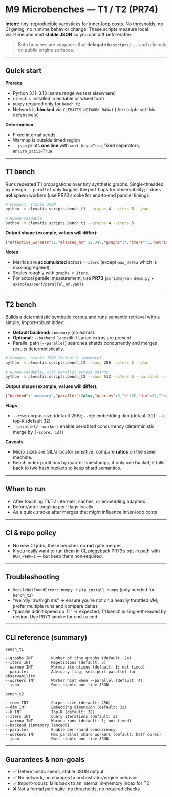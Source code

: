 

# M9 Microbenches — T1 / T2 (PR74)

**Intent:** tiny, reproducible yardsticks for inner‑loop costs. No thresholds, no CI gating, no runtime behavior change. These scripts measure local wall‑time and emit **stable JSON** so you can diff before/after.

> Both benches are wrappers that **delegate to `scripts/...`** and rely only on public engine surfaces.

---

## Quick start

**Prereqs**
- Python 3.11–3.13 (same range we test elsewhere)
- `clematis` installed in editable or wheel form
- `numpy` required only for `bench_t2`
- Network is **blocked** via `CLEMATIS_NETWORK_BAN=1` (the scripts set this defensively)

**Determinism**
- Fixed internal seeds
- Warmup is outside timed region
- `--json` prints **one line** with `sort_keys=True`, fixed separators, `ensure_ascii=True`

---

## T1 bench

Runs repeated T1 propagations over tiny synthetic graphs. Single‑threaded by design. `--parallel` only toggles the perf flags for observability; it does **not** spawn workers (use PR73 smoke for end‑to‑end parallel timing).

```bash
# Compact, stable JSON
python -m clematis.scripts.bench_t1 --graphs 4 --iters 3 --json

# Human‑readable
python -m clematis.scripts.bench_t1 --graphs 4 --iters 3
```

**Output shape (example, values will differ):**
```json
{"effective_workers":1,"elapsed_ms":12.345,"graphs":4,"iters":3,"metrics":{"cache_hits":0,"cache_misses":0,"graphs_touched":4,"iters":12,"layer_cap_hits":0,"max_delta":0.0,"node_budget_hits":0,"pops":24,"propagations":12,"radius_cap_hits":0},"parallel":false,"task_count":4,"workers":1}
```

**Notes**
- Metrics are **accumulated** across `--iters` (except `max_delta` which is max‑aggregated).
- Scales roughly with `graphs × iters`.
- For actual parallel measurement, use **PR73** (`scripts/run_demo.py` + `examples/perf/parallel_on.yaml`).

---

## T2 bench

Builds a deterministic synthetic corpus and runs semantic retrieval with a simple, import‑robust index:
- **Default backend:** `inmemory` (no extras)
- **Optional:** `--backend lancedb` if Lance extras are present
- Parallel path (`--parallel`) searches shards concurrently and merges results deterministically.

```bash
# Compact, stable JSON (default: inmemory)
python -m clematis.scripts.bench_t2 --rows 256 --iters 3 --json

# Human‑readable, with parallel across shards
python -m clematis.scripts.bench_t2 --rows 512 --iters 5 --parallel --workers 3
```

**Output shape (example, values will differ):**
```json
{"backend":"inmemory","parallel":false,"queries":3,"k":32,"dim":32,"rows":256,"shards":2,"workers":4,"effective_workers":1,"elapsed_ms":34.210,"metrics":{"total_k_returned":96,"avg_returned_per_query":32.0,"t2_task_count":0,"t2_parallel_workers":0,"t2_partition_count":0}}
```

**Flags**
- `--rows` corpus size (default 256); `--dim` embedding dim (default 32); `--k` top‑K (default 32)
- `--parallel/--workers` enable per‑shard concurrency (deterministic merge by `(-score, id)`)

**Caveats**
- Micro sizes are GIL/allocator sensitive; compare **ratios** on the same machine.
- Bench index partitions by quarter timestamps; if only one bucket, it falls back to two hash buckets to keep shard semantics.

---

## When to run

- After touching T1/T2 internals, caches, or embedding adapters
- Before/after toggling perf flags locally
- As a quick smoke after merges that might influence inner‑loop costs

---

## CI & repo policy

- No new CI jobs; these benches do **not** gate merges.
- If you really want to run them in CI, piggyback PR73’s opt‑in path with `RUN_PERF=1` — but keep them non‑required.

---

## Troubleshooting

- `ModuleNotFoundError: numpy` → `pip install numpy` (only needed for `bench_t2`)
- “weirdly low/high ms” → ensure you’re not on a heavily throttled VM; prefer multiple runs and compare deltas
- “parallel didn’t speed up T1” → expected; T1 bench is single‑threaded by design. Use PR73 smoke for end‑to‑end.

---

## CLI reference (summary)

`bench_t1`
```
--graphs INT        Number of tiny graphs (default: 24)
--iters INT         Repetitions (default: 5)
--warmup INT        Warmup iterations (default: 1; not timed)
--parallel          Advisory flag; sets perf.parallel for observability
--workers INT       Worker hint when --parallel (default: 4)
--json              Emit stable one‑line JSON
```

`bench_t2`
```
--rows INT          Corpus size (default: 256)
--dim INT           Embedding dimension (default: 32)
--k INT             Top‑K (default: 32)
--iters INT         Query iterations (default: 3)
--warmup INT        Warmup runs (default: 1; not timed)
--backend {inmemory,lancedb}
--parallel          Enable per‑shard concurrency
--workers INT       Max parallel shard workers (default: half cores)
--json              Emit stable one‑line JSON
```

---

## Guarantees & non‑goals

- ✅ Deterministic seeds, stable JSON output
- ✅ No network, no changes to orchestrator/engine behavior
- ✅ Import‑robust: falls back to an internal in‑memory index for T2
- ❌ Not a formal perf suite, no thresholds, no required checks
